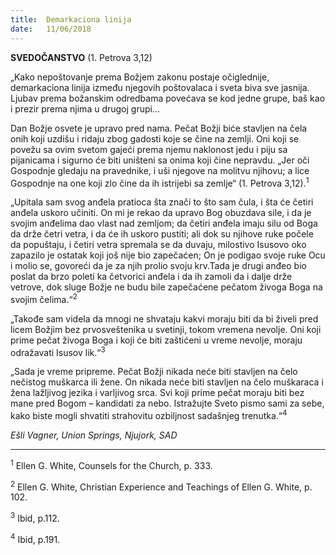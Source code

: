 ```yaml
---
title:  Demarkaciona linija
date:   11/06/2018
---
```


**SVEDOČANSTVO** (1. Petrova 3,12)

„Kako nepoštovanje prema Božjem zakonu postaje očiglednije, demarkaciona linija između njegovih poštovalaca i sveta biva sve jasnija. Ljubav prema božanskim odredbama povećava se kod jedne grupe, baš kao i prezir prema njima u drugoj grupi...

Dan Božje osvete je upravo pred nama. Pečat Božji biće stavljen na čela onih koji uzdišu i ridaju zbog gadosti koje se čine na zemlji. Oni koji se povežu sa ovim svetom gajeći prema njemu naklonost jedu i piju sa pijanicama i sigurno će biti uništeni sa onima koji čine nepravdu. „Jer oči Gospodnje gledaju na pravednike, i uši njegove na molitvu njihovu; a lice Gospodnje na one koji zlo čine da ih istrijebi sa zemlje“ (1. Petrova 3,12).<sup>1</sup>	

„Upitala sam svog anđela pratioca šta znači to što sam čula, i šta će četiri anđela uskoro učiniti. On mi je rekao da upravo Bog obuzdava sile, i da je svojim anđelima dao vlast nad zemljom; da četiri anđela imaju silu od Boga da drže četri vetra, i da će ih uskoro pustiti; ali dok su njihove ruke počele da popuštaju, i četiri vetra spremala se da duvaju, milostivo Isusovo oko zapazilo je ostatak koji još nije bio zapečaćen; On je podigao svoje ruke Ocu i molio se, govoreći da je za njih prolio svoju krv.Tada je drugi anđeo bio poslat da brzo poleti ka četvorici anđela i da ih zamoli da i dalje drže vetrove, dok sluge Božje ne budu bile zapečaćene pečatom živoga Boga na svojim čelima.“<sup>2</sup>

„Takođe sam videla da mnogi ne shvataju kakvi moraju biti da bi živeli pred licem Božjim bez prvosveštenika u svetinji, tokom vremena nevolje. Oni koji prime pečat živoga Boga i koji će biti zaštićeni u vreme nevolje, moraju odražavati Isusov lik.“<sup>3</sup>

„Sada je vreme pripreme. Pečat Božji nikada neće biti stavljen na čelo nečistog muškarca ili žene. On nikada neće biti stavljen na čelo muškaraca i žena lažljivog jezika i varljivog srca. Svi koji prime pečat moraju biti bez mane pred Bogom – kandidati za nebo. Istražujte Sveto pismo sami za sebe, kako biste mogli shvatiti strahovitu ozbiljnost sadašnjeg trenutka.“<sup>4</sup>

*Ešli Vagner, Union Springs, Njujork, SAD*
__________

<sup>1</sup> Ellen G. White, Counsels for the Church, p. 333.

<sup>2</sup> Ellen G. White, Christian Experience and Teachings of Ellen G. White, p. 102.

<sup>3</sup> Ibid, p.112.

<sup>4</sup> Ibid, p.191.
